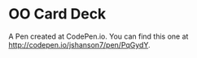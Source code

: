 # OO Card Deck

A Pen created at CodePen.io. You can find this one at http://codepen.io/jshanson7/pen/PqGydY.

 
